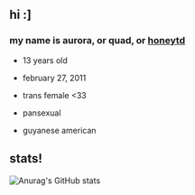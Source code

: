 ## hi :]

### my name is aurora, or quad, or [honeytd](https://youtube.com/@honeytd)
- 13 years old

- february 27, 2011

- trans female <33

- pansexual

- guyanese american

## stats!
![Anurag's GitHub stats](https://github-readme-stats.vercel.app/api?username=auroraaawhattt&show_icons=true&theme=dark)
